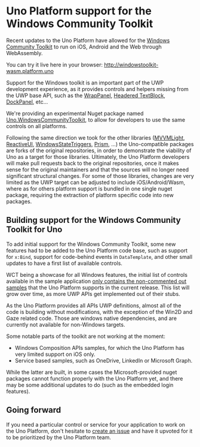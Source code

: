 # Uno Platform support for the Windows Community Toolkit

Recent updates to the Uno Platform have allowed for the [Windows Community Toolkit](https://github.com/nventive/Uno.WindowsCommunityToolkit) to run
on iOS, Android and the Web through WebAssembly.

You can try it live here in your browser: http://windowstoolkit-wasm.platform.uno

Support for the Windows toolkit is an important part of the UWP development experience, as it provides controls and helpers missing
from the UWP base API, such as the [WrapPanel](https://github.com/Microsoft/WindowsCommunityToolkit/tree/master/Microsoft.Toolkit.Uwp.UI.Controls/WrapPanel),
[Headered TextBlock](https://github.com/Microsoft/WindowsCommunityToolkit/tree/master/Microsoft.Toolkit.Uwp.UI.Controls/HeaderedTextBlock),
[DockPanel](https://github.com/Microsoft/WindowsCommunityToolkit/tree/master/Microsoft.Toolkit.Uwp.UI.Controls/DockPanel), etc...

We're providing an experimental Nuget package named [Uno.WindowsCommunityToolkit](https://github.com/nventive/Uno.WindowsCommunityToolkit), to 
allow for developers to use the same controls on all platforms.

Following the same direction we took for the other libraries ([MVVMLight](https://github.com/nventive/uno.mvvmlight), 
[ReactiveUI](https://github.com/nventive/Uno.ReactiveUI), [WindowsStateTriggers](https://github.com/nventive/Uno.WindowsStateTriggers),
[Prism](https://github.com/nventive/Uno.Prism), ...) the Uno-compatible packages are forks of the original repositories, in order to demonstrate 
the viability of Uno as a target for those libraries. Ultimately, the Uno Platform developers will make pull requests back to the original 
repositories, once it makes sense for the original maintainers and that the sources will no longer need significant structural
changes. For some of those libraries, changes are very limited as the UWP target can be adjusted to include iOS/Android/Wasm, where as for others
platform support is bundled in one single nuget package, requiring the extraction of platform specific code into new packages.

## Building support for the Windows Community Toolkit for Uno

To add initial support for the Windows Community Toolkit, some new features had to be added to the Uno Platform code
base, such as support for `x:Bind`, support for code-behind events in `DataTemplate`, and other small updates to have
a first list of available controls.

WCT being a showcase for all Windows features, the initial list of controls available in the sample application [only contains
the non-commented out samples](https://github.com/nventive/Uno.WindowsCommunityToolkit/blob/uno/Microsoft.Toolkit.Uwp.SampleApp.Shared/SamplePages/samples.json) that the 
Uno Platform supports in the current release. This list will grow over time, as more UWP APIs get implemented out of their stubs.

As the Uno Platform provides all APIs UWP definitions, almost all of the code is building without
modifications, with the exception of the Win2D and Gaze related code. Those are windows native dependencies, 
and are currently not available for non-Windows targets.

Some notable parts of the toolkit are not working at the moment:
- Windows Composition APIs samples, for which the Uno Platform has very limited support on iOS only.
- Service based samples, such as OneDrive, LinkedIn or Microsoft Graph.

While the latter are built, in some cases the Microsoft-provided nuget packages cannot function properly 
with the Uno Platform yet, and there may be some additional updates to do (such as the embedded login features).

## Going forward

If you need a particular control or service for your application to work on the Uno Platform, don't hesitate 
to [create an issue](https://github.com/nventive/Uno.WindowsCommunityToolkit/issues) and have it upvoted for it
to be prioritized by the Uno Platform team.
